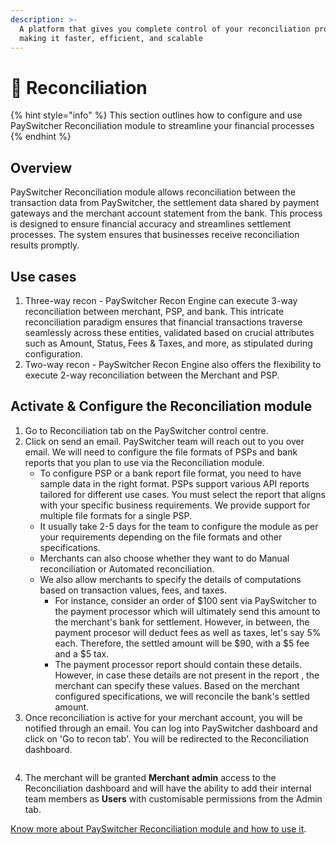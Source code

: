 ```yaml
---
description: >-
  A platform that gives you complete control of your reconciliation process,
  making it faster, efficient, and scalable
---
```


# 🤝 Reconciliation

{% hint style="info" %}
This section outlines how to configure and use PaySwitcher Reconciliation module to streamline your financial processes
{% endhint %}

## Overview&#x20;

PaySwitcher Reconciliation module allows reconciliation between the transaction data from PaySwitcher,  the settlement data shared by payment gateways and the merchant account statement from the bank. This process is designed to ensure financial accuracy and streamlines settlement processes. The system ensures that businesses receive reconciliation results promptly.

## Use cases

1. Three-way recon - PaySwitcher Recon Engine can execute 3-way reconciliation between merchant, PSP, and bank. This intricate reconciliation paradigm ensures that financial transactions traverse seamlessly across these entities, validated based on crucial attributes such as Amount, Status, Fees & Taxes, and more, as stipulated during configuration.
2. Two-way recon - PaySwitcher Recon Engine also offers the flexibility to execute 2-way reconciliation between the Merchant and PSP.

## Activate & Configure the Reconciliation module

1. Go to Reconciliation tab on the PaySwitcher control centre.
2. Click on send an email. PaySwitcher team will reach out to you over email. We will need to configure the file formats of PSPs and bank reports that you plan to use via the Reconciliation module.&#x20;
   * To configure PSP or a bank report file format, you need to have sample data in the right format. PSPs support various API reports tailored for different use cases. You must select the report that aligns with your specific business requirements. We provide support for multiple file formats for a single PSP.
   * It usually take 2-5 days for the team to configure the module as per your requirements depending on the file formats and other specifications.&#x20;
   * Merchants can also choose whether they want to do Manual reconciliation or Automated reconciliation.
   * We also allow merchants to specify the details of computations based on transaction values, fees, and taxes.&#x20;
     * For instance, consider an order of $100 sent via PaySwitcher to the payment processor which will ultimately send this amount to the merchant's bank for settlement. However, in between, the payment procesor will deduct fees as well as taxes, let's say 5% each. Therefore, the settled amount will be $90, with a $5 fee and a $5 tax.&#x20;
     * The payment processor report should contain these details. However, in case these details are not present in the report , the merchant can specify these values. Based on the merchant configured specifications, we will reconcile the bank's settled amount.
3. Once reconciliation is active for your merchant account, you will be notified through an email. You can log into PaySwitcher dashboard and click on 'Go to recon tab'. You will be redirected to the Reconciliation dashboard.&#x20;

<figure><img src="../../../.gitbook/assets/Screenshot 2024-01-23 at 1.23.01 PM.png" alt=""><figcaption></figcaption></figure>

4. The merchant will be granted **Merchant admin** access to the Reconciliation dashboard and will have the ability to add their internal team members as **Users** with customisable permissions from the Admin tab.

[Know more about PaySwitcher Reconciliation module and how to use it](getting-started-with-recon.md).

